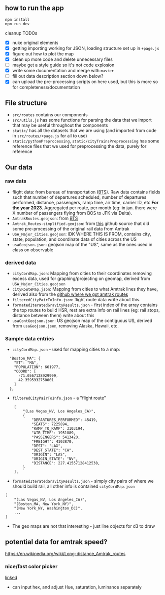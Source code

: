 
## how to run the app
```
npm install
npm run dev
```

cleanup TODOs
- [x] nuke original elements
- [x] getting importing working for JSON, loading structure set up in `+page.js`
- [x] figure out how to plot the map
- [x] clean up more code and delete unnecessary files
- [ ] maybe get a style guide so it's not code explosion
- [x] write some documentation and merge with `master`
- [ ] fill out data description section down below?
- [x] can upload the pre-processing scripts on here used, but this is more so for completeness/documentation

## File structure
- `src/routes` contains our components
- `src/utils.js` has some functions for parsing the data that we import that may be useful throughout the components
- `static/` has all the datasets that we are using (and imported from code in `src/routes/+page.js` for all to use)
- `static/pythonPreprocessing`, `static/cityTrainsPreprocessing` has some reference files that we used for preprocessing the data, purely for reference

## Our data
### raw data
- flight data: from bureau of transportation ([BTS](https://www.transtats.bts.gov/Fields.asp?gnoyr_VQ=GEE)). Raw data contains fields such that number of departures scheduled, number of departures performed, distance, passengers, ramp time, air time, carrier ID, etc **For the year 2023**. Aggregated per route, per month (eg: in jan. there were X number of passengers flying from BOS to JFK via Delta).
- `AmtrakRoutes.geojson`: from [BTS](https://data-usdot.opendata.arcgis.com/maps/baa5a6c4d4ae4034850e99aaca38cfbb)
- `Amtrak_Routes-simplified.geojson`: from [this](https://github.com/binx/amtrak-explorer/tree/main) github source that did some pre-processing of the original rail data from Amtrak
- `USA_Major_Cities.geojson`: IDK WHERE THIS IS FROM, contains city, state, population, and coordinate data of cities across the US
- `usaGeojson.json`: geojson map of the "US", same as the ones used in class on observable


### derived data
- `cityCordMap.json`: Mapping from cities to their coordinates removing excess data, used for graphing/projecting on geomap, derived from `USA_Major_Cities.geojson`
- `cityRouteMap.json`: Mapping from cities to what Amtrak lines they have, derived also from the [github where we got amtrak routes](https://github.com/binx/amtrak-explorer/tree/main)
- `filteredCityPairToInfo.json`: flight route data write about this
- `formatedIteratedGravityResults.json` - first index of the array contains the top routes to build HSR, rest are extra info on rail lines (eg: rail stops, distance between them) write about this 
- `usaContGeojson.json`: US geojson map of the contiguous US, derived from `usaGeojson.json`, removing Alaska, Hawaii, etc.


### Sample data entries
- `cityCordMap.json` - used for mapping cities to a map:
```
  "Boston_MA": {
    "ST": "MA",
    "POPULATION": 661977,
    "COORD": [
      -71.0567128929999,
      42.3595932750001
    ]
  },
```

- `filteredCityPairToInfo.json` - a "flight route"
```
    [
        "(Las Vegas_NV, Los Angeles_CA)",
        {
            "DEPARTURES_PERFORMED": 45419,
            "SEATS": 7225894,
            "RAMP_TO_RAMP": 3103194,
            "AIR_TIME": 1951889,
            "PASSENGERS": 5413420,
            "FREIGHT": 4103870,
            "DEST": "LAX",
            "DEST_STATE": "CA",
            "ORIGIN": "LAS",
            "ORIGIN_STATE": "NV",
            "DISTANCE": 227.41557128412538,
        }
    ],
```

- `formatedIteratedGravityResults.json` - simply city pairs of where we should build rail, all other info is contained `cityCordMap.json`

```
[
    "(Las Vegas_NV, Los Angeles_CA)",
    "(Boston_MA, New York_NY)",
    "(New York_NY, Washington_DC)",
	...
]
```
- The geo maps are not that interesting - just line objects for d3 to draw


## potential data for amtrak speed?
https://en.wikipedia.org/wiki/Long-distance_Amtrak_routes

### nice/fast color picker
[linked](https://coolors.co/b5b5b5)
- can input hex, and adjust Hue, saturation, luminance separately
